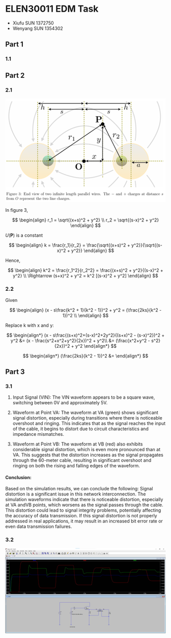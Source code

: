 # ELEN30011 EDM Task

- Xiufu SUN 1372750
- Wenyang SUN 1354302

## Part 1

### 1.1

## Part 2

### 2.1

![fig3](./img/Figure3.png)

In figure 3,

$$
\begin{align}
    r_1 = \sqrt{(x+s)^2 + y^2} \\
    r_2 = \sqrt{(s-x)^2 + y^2}
\end{align}
$$

$U(\mathbf{P})$ is a constant

$$
\begin{align}
    k = \frac{r_1}{r_2} = \frac{\sqrt{(x+s)^2 + y^2}}{\sqrt{(s-x)^2 + y^2}}
\end{align}
$$

Hence,

$$
\begin{align}
    k^2 = \frac{r_1^2}{r_2^2} = \frac{(x+s)^2 + y^2}{(s-x)^2 + y^2} \\
    \Rightarrow (s+x)^2 + y^2 = k^2 [(s-x)^2 + y^2]
\end{align}
$$

### 2.2

Given

$$
\begin{align}
    (x - s\frac{k^2 + 1}{k^2 - 1})^2 + y^2 = (\frac{2ks}{k^2 - 1})^2 \\
\end{align}
$$

Replace k with x and y:

$$
\begin{align*}
    (x - s\frac{(s+x)^2+(s-x)^2+2y^2}{(s+x)^2 - (s-x)^2})^2 + y^2 &= (x - \frac{s^2+x^2+y^2}{2x})^2 + y^2\\
    &= (\frac{x^2+y^2 - s^2}{2x})^2 + y^2
\end{align*}
$$

$$
\begin{align*}
    (\frac{2ks}{k^2 - 1})^2 &= 
\end{align*}
$$

## Part 3

### 3.1

1. Input Signal (VIN):
The VIN waveform appears to be a square wave, switching between 0V and approximately 5V.

2. Waveform at Point VA:
The waveform at VA (green) shows significant signal distortion, especially during transitions where there is noticeable overshoot and ringing. This indicates that as the signal reaches the input of the cable, it begins to distort due to circuit characteristics and impedance mismatches.

3. Waveform at Point VB:
The waveform at VB (red) also exhibits considerable signal distortion, which is even more pronounced than at VA. This suggests that the distortion increases as the signal propagates through the 60-meter cable, resulting in significant overshoot and ringing on both the rising and falling edges of the waveform.

#### **Conclusion:**

Based on the simulation results, we can conclude the following:
Signal distortion is a significant issue in this network interconnection. The simulation waveforms indicate that there is noticeable distortion, especially at VA andVB points, which worsens as the signal passes through the cable. This distortion could lead to signal integrity problems, potentially affecting the accuracy of data transmission. If this signal distortion is not properly addressed in real applications, it may result in an increased bit error rate or even data transmission failures.

### 3.2

![LTspice](./img/Part3.jpg)
